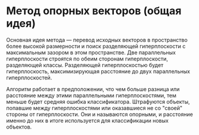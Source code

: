 # Метод опорных векторов (общая идея)

Основная идея метода — перевод исходных векторов в пространство более высокой размерности и поиск разделяющей гиперплоскости с максимальным зазором в этом пространстве. Две параллельных гиперплоскости строятся по обеим сторонам гиперплоскости, разделяющей классы. Разделяющей гиперплоскостью будет гиперплоскость, максимизирующая расстояние до двух параллельных гиперплоскостей.

Алгоритм работает в предположении, что чем больше разница или расстояние между этими параллельными гиперплоскостями, тем меньше будет средняя ошибка классификатора. Штрафуются объекты, попавшие между гиперплоскостями или оказавшиеся не со "своей" стороны от гиперплоскости. Они и называются опорными, и расстояние именно до них в итоге используется для классификации новых объектов.
